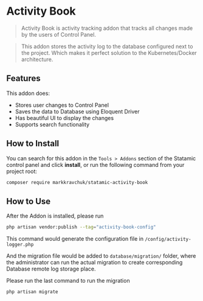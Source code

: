 # Activity Book

> Activity Book is activity tracking addon that tracks all changes made by the users of Control Panel. 

> This addon stores the activity log to the database configured next to the project. Which makes it perfect solution to the Kubernetes/Docker architecture.

## Features

This addon does:

- Stores user changes to Control Panel
- Saves the data to Database using Eloquent Driver
- Has beautiful UI to display the changes
- Supports search functionality 

## How to Install

You can search for this addon in the `Tools > Addons` section of the Statamic control panel and click **install**, or run the following command from your project root:

``` bash
composer require markkravchuk/statamic-activity-book
```

## How to Use

After the Addon is installed, please run 
``` bash
php artisan vendor:publish --tag="activity-book-config"
```

This command would generate the configuration file in ```/config/activity-logger.php```

And the migration file would be added to ```database/migration/``` folder, where the administrator can run the actual 
migration to create corresponding Database remote log storage place.

Please run the last command to run the migration

``` bash
php artisan migrate
```